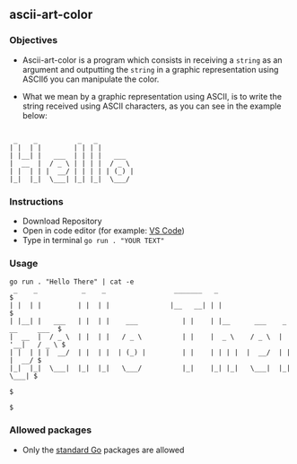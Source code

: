 ## ascii-art-color

### Objectives

- Ascii-art-color is a program which consists in receiving a `string` as an argument and outputting the `string` in a graphic representation using ASCIIб you can manipulate the color.

- What we mean by a graphic representation using ASCII, is to write the string received using ASCII characters, as you can see in the example below:

```console

 _    _          _   _          
| |  | |        | | | |         
| |__| |   ___  | | | |   ___   
|  __  |  / _ \ | | | |  / _ \  
| |  | | |  __/ | | | | | (_) | 
|_|  |_|  \___| |_| |_|  \___/  

```


### Instructions

- Download Repository
- Open in code editor (for example: [VS Code](https://code.visualstudio.com))
- Type in terminal `go run . "YOUR TEXT"`

### Usage

```console
go run . "Hello There" | cat -e
 _    _           _    _                 _______   _                              $
| |  | |         | |  | |               |__   __| | |                             $
| |__| |   ___   | |  | |    ___           | |    | |__      ___    _ __     ___  $
|  __  |  / _ \  | |  | |   / _ \          | |    |  _ \    / _ \  | '__|   / _ \ $
| |  | | |  __/  | |  | |  | (_) |         | |    | | | |  |  __/  | |     |  __/ $
|_|  |_|  \___|  |_|  |_|   \___/          |_|    |_| |_|   \___|  |_|      \___| $
                                                                                  $
                                                                                  $
```

### Allowed packages

- Only the [standard Go](https://golang.org/pkg/) packages are allowed

